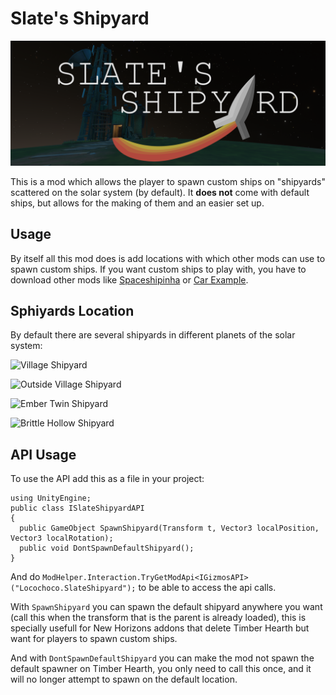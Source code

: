 # Slate's Shipyard

 ![Slate's Shipyard](pictures/slatesShipyard.png)

This is a mod which allows the player to spawn custom ships on "shipyards" scattered on the solar system (by default). It **does not** come with default ships, but allows for the making of them and an easier set up.

## Usage
By itself all this mod does is add locations with which other mods can use to spawn custom ships. If you want custom ships to play with, you have to download other mods like [Spaceshipinha](https://outerwildsmods.com/mods/spaceshipinha/) or [Car Example](https://outerwildsmods.com/mods/carexample/).

## Sphiyards Location
By default there are several shipyards in different planets of the solar system:

 ![Village Shipyard](pictures/launchPadSpawner.png)
 
 ![Outside Village Shipyard](pictures/outsideVillageSpawner.png)
 
 ![Ember Twin Shipyard](pictures/htSpawner.png)
 
 ![Brittle Hollow Shipyard](pictures/bhSpawner.png)

## API Usage
To use the API add this as a file in your project:
```Csharp
using UnityEngine;
public class ISlateShipyardAPI 
{
  public GameObject SpawnShipyard(Transform t, Vector3 localPosition, Vector3 localRotation);
  public void DontSpawnDefaultShipyard();
}
```
And do `ModHelper.Interaction.TryGetModApi<IGizmosAPI>("Locochoco.SlateShipyard");` to be able to access the api calls. 

With `SpawnShipyard` you can spawn the default shipyard anywhere you want (call this when the transform that is the parent is already loaded), this is specially usefull for New Horizons addons that delete Timber Hearth but want for players to spawn custom ships. 

And with `DontSpawnDefaultShipyard` you can make the mod not spawn the default spawner on Timber Hearth, you only need to call this once, and it will no longer attempt to spawn on the default location.
